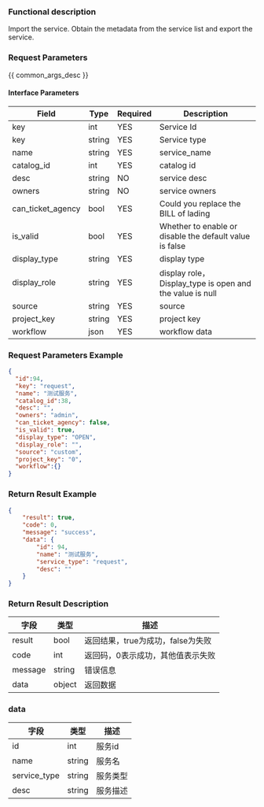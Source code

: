 ### Functional description

Import the service. Obtain the metadata from the service list and export the service.

### Request Parameters

{{ common_args_desc }}

#### Interface Parameters

| Field      |  Type      | Required   |  Description      |
|-----------|------------|--------|------------|
| key        | int   | YES     | Service Id |
| key        | string   | YES     | Service type |
| name   | string    | YES | service_name |
| catalog_id | int | YES | catalog id |
| desc | string | NO | service desc|
| owners         | string    | NO   | service owners     |
| can_ticket_agency    | bool    | YES   | Could you replace the BILL of lading |
| is_valid    | bool    | YES   | Whether to enable or disable the default value is false |
| display_type    | string    | YES   | display type  |
| display_role    | string    | YES   | display role，Display_type is open and the value is null|
| source    | string    | YES   | source|
| project_key    | string    | YES   | project key|
| workflow    | json    | YES   | workflow data|



### Request Parameters Example

``` json
{
  "id":94, 
  "key": "request",
  "name": "测试服务",
  "catalog_id":38,
  "desc": "",
  "owners": "admin",
  "can_ticket_agency": false,
  "is_valid": true,
  "display_type": "OPEN",
  "display_role": "",
  "source": "custom",
  "project_key": "0",
  "workflow":{}
}
```
### Return Result Example

```json
{
    "result": true,
    "code": 0,
    "message": "success",
    "data": {
        "id": 94,
        "name": "测试服务",
        "service_type": "request",
        "desc": ""
    }
}
```

### Return Result Description

| 字段      | 类型      | 描述      |
|-----------|-----------|-----------|
|result| bool | 返回结果，true为成功，false为失败 |
|code|int|返回码，0表示成功，其他值表示失败|
|message|string|错误信息
|data| object| 返回数据 |

### data

| 字段      | 类型      | 描述      |
|-----------|-----------|-----------|
|id| int | 服务id |
|name|string|服务名|
|service_type|string|服务类型|
|desc| string| 服务描述 |
